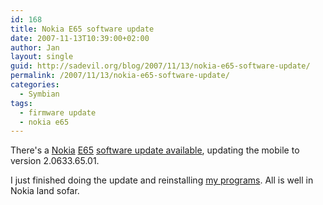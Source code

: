 ```yaml
---
id: 168
title: Nokia E65 software update
date: 2007-11-13T10:39:00+02:00
author: Jan
layout: single
guid: http://sadevil.org/blog/2007/11/13/nokia-e65-software-update/
permalink: /2007/11/13/nokia-e65-software-update/
categories:
  - Symbian
tags:
  - firmware update
  - nokia e65
---
```

There's a [Nokia](http://www.nokia.com/) [E65](http://europe.nokia.com/A4344227) [software update available](http://europe.nokia.com/A4176089), updating the mobile to version 2.0633.65.01.

I just finished doing the update and reinstalling [my programs](/2007/07/27/software-for-the-nokia-e65/). All is well in Nokia land sofar.
